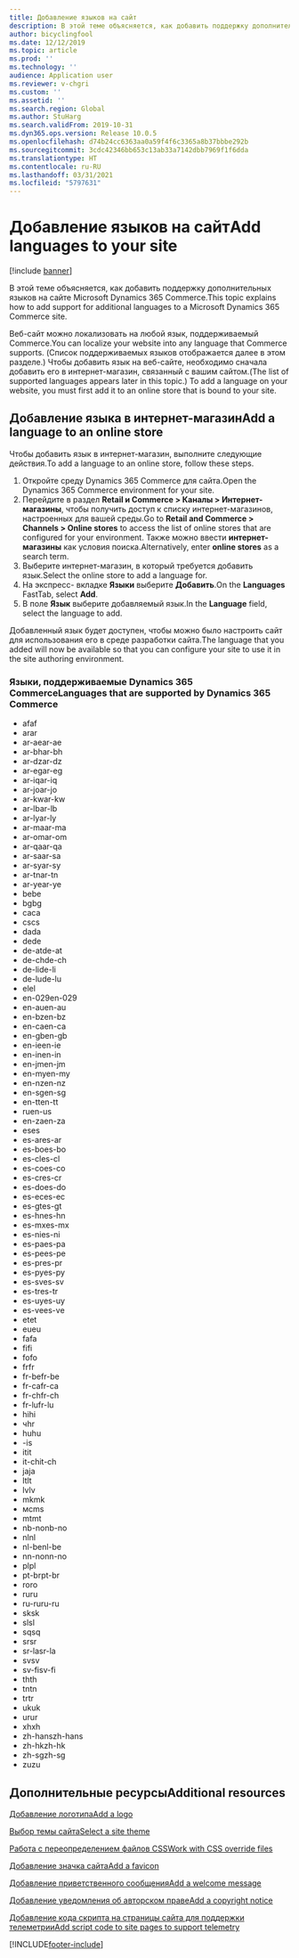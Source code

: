 ```yaml
---
title: Добавление языков на сайт
description: В этой теме объясняется, как добавить поддержку дополнительных языков на сайте Microsoft Dynamics 365 Commerce.
author: bicyclingfool
ms.date: 12/12/2019
ms.topic: article
ms.prod: ''
ms.technology: ''
audience: Application user
ms.reviewer: v-chgri
ms.custom: ''
ms.assetid: ''
ms.search.region: Global
ms.author: StuHarg
ms.search.validFrom: 2019-10-31
ms.dyn365.ops.version: Release 10.0.5
ms.openlocfilehash: d74b24cc6363aa0a59f4f6c3365a8b37bbbe292b
ms.sourcegitcommit: 3cdc42346bb653c13ab33a7142dbb7969f1f6dda
ms.translationtype: HT
ms.contentlocale: ru-RU
ms.lasthandoff: 03/31/2021
ms.locfileid: "5797631"
---
```

# <a name="add-languages-to-your-site"></a><span data-ttu-id="b9f76-103">Добавление языков на сайт</span><span class="sxs-lookup"><span data-stu-id="b9f76-103">Add languages to your site</span></span>

[!include [banner](includes/banner.md)]

<span data-ttu-id="b9f76-104">В этой теме объясняется, как добавить поддержку дополнительных языков на сайте Microsoft Dynamics 365 Commerce.</span><span class="sxs-lookup"><span data-stu-id="b9f76-104">This topic explains how to add support for additional languages to a Microsoft Dynamics 365 Commerce site.</span></span>

<span data-ttu-id="b9f76-105">Веб-сайт можно локализовать на любой язык, поддерживаемый Commerce.</span><span class="sxs-lookup"><span data-stu-id="b9f76-105">You can localize your website into any language that Commerce supports.</span></span> <span data-ttu-id="b9f76-106">(Список поддерживаемых языков отображается далее в этом разделе.) Чтобы добавить язык на веб-сайте, необходимо сначала добавить его в интернет-магазин, связанный с вашим сайтом.</span><span class="sxs-lookup"><span data-stu-id="b9f76-106">(The list of supported languages appears later in this topic.) To add a language on your website, you must first add it to an online store that is bound to your site.</span></span>

## <a name="add-a-language-to-an-online-store"></a><span data-ttu-id="b9f76-107">Добавление языка в интернет-магазин</span><span class="sxs-lookup"><span data-stu-id="b9f76-107">Add a language to an online store</span></span>

<span data-ttu-id="b9f76-108">Чтобы добавить язык в интернет-магазин, выполните следующие действия.</span><span class="sxs-lookup"><span data-stu-id="b9f76-108">To add a language to an online store, follow these steps.</span></span>

1. <span data-ttu-id="b9f76-109">Откройте среду Dynamics 365 Commerce для сайта.</span><span class="sxs-lookup"><span data-stu-id="b9f76-109">Open the Dynamics 365 Commerce environment for your site.</span></span>
1. <span data-ttu-id="b9f76-110">Перейдите в раздел **Retail и Commerce \> Каналы \> Интернет-магазины**, чтобы получить доступ к списку интернет-магазинов, настроенных для вашей среды.</span><span class="sxs-lookup"><span data-stu-id="b9f76-110">Go to **Retail and Commerce \> Channels \> Online stores** to access the list of online stores that are configured for your environment.</span></span> <span data-ttu-id="b9f76-111">Также можно ввести **интернет-магазины** как условия поиска.</span><span class="sxs-lookup"><span data-stu-id="b9f76-111">Alternatively, enter **online stores** as a search term.</span></span>
1. <span data-ttu-id="b9f76-112">Выберите интернет-магазин, в который требуется добавить язык.</span><span class="sxs-lookup"><span data-stu-id="b9f76-112">Select the online store to add a language for.</span></span>
1. <span data-ttu-id="b9f76-113">На экспресс- вкладке **Языки** выберите **Добавить**.</span><span class="sxs-lookup"><span data-stu-id="b9f76-113">On the **Languages** FastTab, select **Add**.</span></span>
1. <span data-ttu-id="b9f76-114">В поле **Язык** выберите добавляемый язык.</span><span class="sxs-lookup"><span data-stu-id="b9f76-114">In the **Language** field, select the language to add.</span></span>

<span data-ttu-id="b9f76-115">Добавленный язык будет доступен, чтобы можно было настроить сайт для использования его в среде разработки сайта.</span><span class="sxs-lookup"><span data-stu-id="b9f76-115">The language that you added will now be available so that you can configure your site to use it in the site authoring environment.</span></span>

### <a name="languages-that-are-supported-by-dynamics-365-commerce"></a><span data-ttu-id="b9f76-116">Языки, поддерживаемые Dynamics 365 Commerce</span><span class="sxs-lookup"><span data-stu-id="b9f76-116">Languages that are supported by Dynamics 365 Commerce</span></span>

- <span data-ttu-id="b9f76-117">af</span><span class="sxs-lookup"><span data-stu-id="b9f76-117">af</span></span>
- <span data-ttu-id="b9f76-118">ar</span><span class="sxs-lookup"><span data-stu-id="b9f76-118">ar</span></span>
- <span data-ttu-id="b9f76-119">ar-ae</span><span class="sxs-lookup"><span data-stu-id="b9f76-119">ar-ae</span></span>
- <span data-ttu-id="b9f76-120">ar-bh</span><span class="sxs-lookup"><span data-stu-id="b9f76-120">ar-bh</span></span>
- <span data-ttu-id="b9f76-121">ar-dz</span><span class="sxs-lookup"><span data-stu-id="b9f76-121">ar-dz</span></span>
- <span data-ttu-id="b9f76-122">ar-eg</span><span class="sxs-lookup"><span data-stu-id="b9f76-122">ar-eg</span></span>
- <span data-ttu-id="b9f76-123">ar-iq</span><span class="sxs-lookup"><span data-stu-id="b9f76-123">ar-iq</span></span>
- <span data-ttu-id="b9f76-124">ar-jo</span><span class="sxs-lookup"><span data-stu-id="b9f76-124">ar-jo</span></span>
- <span data-ttu-id="b9f76-125">ar-kw</span><span class="sxs-lookup"><span data-stu-id="b9f76-125">ar-kw</span></span>
- <span data-ttu-id="b9f76-126">ar-lb</span><span class="sxs-lookup"><span data-stu-id="b9f76-126">ar-lb</span></span>
- <span data-ttu-id="b9f76-127">ar-ly</span><span class="sxs-lookup"><span data-stu-id="b9f76-127">ar-ly</span></span>
- <span data-ttu-id="b9f76-128">ar-ma</span><span class="sxs-lookup"><span data-stu-id="b9f76-128">ar-ma</span></span>
- <span data-ttu-id="b9f76-129">ar-om</span><span class="sxs-lookup"><span data-stu-id="b9f76-129">ar-om</span></span>
- <span data-ttu-id="b9f76-130">ar-qa</span><span class="sxs-lookup"><span data-stu-id="b9f76-130">ar-qa</span></span>
- <span data-ttu-id="b9f76-131">ar-sa</span><span class="sxs-lookup"><span data-stu-id="b9f76-131">ar-sa</span></span>
- <span data-ttu-id="b9f76-132">ar-sy</span><span class="sxs-lookup"><span data-stu-id="b9f76-132">ar-sy</span></span>
- <span data-ttu-id="b9f76-133">ar-tn</span><span class="sxs-lookup"><span data-stu-id="b9f76-133">ar-tn</span></span>
- <span data-ttu-id="b9f76-134">ar-ye</span><span class="sxs-lookup"><span data-stu-id="b9f76-134">ar-ye</span></span>
- <span data-ttu-id="b9f76-135">be</span><span class="sxs-lookup"><span data-stu-id="b9f76-135">be</span></span>
- <span data-ttu-id="b9f76-136">bg</span><span class="sxs-lookup"><span data-stu-id="b9f76-136">bg</span></span>
- <span data-ttu-id="b9f76-137">ca</span><span class="sxs-lookup"><span data-stu-id="b9f76-137">ca</span></span>
- <span data-ttu-id="b9f76-138">cs</span><span class="sxs-lookup"><span data-stu-id="b9f76-138">cs</span></span>
- <span data-ttu-id="b9f76-139">da</span><span class="sxs-lookup"><span data-stu-id="b9f76-139">da</span></span>
- <span data-ttu-id="b9f76-140">de</span><span class="sxs-lookup"><span data-stu-id="b9f76-140">de</span></span>
- <span data-ttu-id="b9f76-141">de-at</span><span class="sxs-lookup"><span data-stu-id="b9f76-141">de-at</span></span>
- <span data-ttu-id="b9f76-142">de-ch</span><span class="sxs-lookup"><span data-stu-id="b9f76-142">de-ch</span></span>
- <span data-ttu-id="b9f76-143">de-li</span><span class="sxs-lookup"><span data-stu-id="b9f76-143">de-li</span></span>
- <span data-ttu-id="b9f76-144">de-lu</span><span class="sxs-lookup"><span data-stu-id="b9f76-144">de-lu</span></span>
- <span data-ttu-id="b9f76-145">el</span><span class="sxs-lookup"><span data-stu-id="b9f76-145">el</span></span>
- <span data-ttu-id="b9f76-146">en-029</span><span class="sxs-lookup"><span data-stu-id="b9f76-146">en-029</span></span>
- <span data-ttu-id="b9f76-147">en-au</span><span class="sxs-lookup"><span data-stu-id="b9f76-147">en-au</span></span>
- <span data-ttu-id="b9f76-148">en-bz</span><span class="sxs-lookup"><span data-stu-id="b9f76-148">en-bz</span></span>
- <span data-ttu-id="b9f76-149">en-ca</span><span class="sxs-lookup"><span data-stu-id="b9f76-149">en-ca</span></span>
- <span data-ttu-id="b9f76-150">en-gb</span><span class="sxs-lookup"><span data-stu-id="b9f76-150">en-gb</span></span>
- <span data-ttu-id="b9f76-151">en-ie</span><span class="sxs-lookup"><span data-stu-id="b9f76-151">en-ie</span></span>
- <span data-ttu-id="b9f76-152">en-in</span><span class="sxs-lookup"><span data-stu-id="b9f76-152">en-in</span></span>
- <span data-ttu-id="b9f76-153">en-jm</span><span class="sxs-lookup"><span data-stu-id="b9f76-153">en-jm</span></span>
- <span data-ttu-id="b9f76-154">en-my</span><span class="sxs-lookup"><span data-stu-id="b9f76-154">en-my</span></span>
- <span data-ttu-id="b9f76-155">en-nz</span><span class="sxs-lookup"><span data-stu-id="b9f76-155">en-nz</span></span>
- <span data-ttu-id="b9f76-156">en-sg</span><span class="sxs-lookup"><span data-stu-id="b9f76-156">en-sg</span></span>
- <span data-ttu-id="b9f76-157">en-tt</span><span class="sxs-lookup"><span data-stu-id="b9f76-157">en-tt</span></span>
- <span data-ttu-id="b9f76-158">ru</span><span class="sxs-lookup"><span data-stu-id="b9f76-158">en-us</span></span>
- <span data-ttu-id="b9f76-159">en-za</span><span class="sxs-lookup"><span data-stu-id="b9f76-159">en-za</span></span>
- <span data-ttu-id="b9f76-160">es</span><span class="sxs-lookup"><span data-stu-id="b9f76-160">es</span></span>
- <span data-ttu-id="b9f76-161">es-ar</span><span class="sxs-lookup"><span data-stu-id="b9f76-161">es-ar</span></span>
- <span data-ttu-id="b9f76-162">es-bo</span><span class="sxs-lookup"><span data-stu-id="b9f76-162">es-bo</span></span>
- <span data-ttu-id="b9f76-163">es-cl</span><span class="sxs-lookup"><span data-stu-id="b9f76-163">es-cl</span></span>
- <span data-ttu-id="b9f76-164">es-co</span><span class="sxs-lookup"><span data-stu-id="b9f76-164">es-co</span></span>
- <span data-ttu-id="b9f76-165">es-cr</span><span class="sxs-lookup"><span data-stu-id="b9f76-165">es-cr</span></span>
- <span data-ttu-id="b9f76-166">es-do</span><span class="sxs-lookup"><span data-stu-id="b9f76-166">es-do</span></span>
- <span data-ttu-id="b9f76-167">es-ec</span><span class="sxs-lookup"><span data-stu-id="b9f76-167">es-ec</span></span>
- <span data-ttu-id="b9f76-168">es-gt</span><span class="sxs-lookup"><span data-stu-id="b9f76-168">es-gt</span></span>
- <span data-ttu-id="b9f76-169">es-hn</span><span class="sxs-lookup"><span data-stu-id="b9f76-169">es-hn</span></span>
- <span data-ttu-id="b9f76-170">es-mx</span><span class="sxs-lookup"><span data-stu-id="b9f76-170">es-mx</span></span>
- <span data-ttu-id="b9f76-171">es-ni</span><span class="sxs-lookup"><span data-stu-id="b9f76-171">es-ni</span></span>
- <span data-ttu-id="b9f76-172">es-pa</span><span class="sxs-lookup"><span data-stu-id="b9f76-172">es-pa</span></span>
- <span data-ttu-id="b9f76-173">es-pe</span><span class="sxs-lookup"><span data-stu-id="b9f76-173">es-pe</span></span>
- <span data-ttu-id="b9f76-174">es-pr</span><span class="sxs-lookup"><span data-stu-id="b9f76-174">es-pr</span></span>
- <span data-ttu-id="b9f76-175">es-py</span><span class="sxs-lookup"><span data-stu-id="b9f76-175">es-py</span></span>
- <span data-ttu-id="b9f76-176">es-sv</span><span class="sxs-lookup"><span data-stu-id="b9f76-176">es-sv</span></span>
- <span data-ttu-id="b9f76-177">es-tr</span><span class="sxs-lookup"><span data-stu-id="b9f76-177">es-tr</span></span>
- <span data-ttu-id="b9f76-178">es-uy</span><span class="sxs-lookup"><span data-stu-id="b9f76-178">es-uy</span></span>
- <span data-ttu-id="b9f76-179">es-ve</span><span class="sxs-lookup"><span data-stu-id="b9f76-179">es-ve</span></span>
- <span data-ttu-id="b9f76-180">et</span><span class="sxs-lookup"><span data-stu-id="b9f76-180">et</span></span>
- <span data-ttu-id="b9f76-181">eu</span><span class="sxs-lookup"><span data-stu-id="b9f76-181">eu</span></span>
- <span data-ttu-id="b9f76-182">fa</span><span class="sxs-lookup"><span data-stu-id="b9f76-182">fa</span></span>
- <span data-ttu-id="b9f76-183">fi</span><span class="sxs-lookup"><span data-stu-id="b9f76-183">fi</span></span>
- <span data-ttu-id="b9f76-184">fo</span><span class="sxs-lookup"><span data-stu-id="b9f76-184">fo</span></span>
- <span data-ttu-id="b9f76-185">fr</span><span class="sxs-lookup"><span data-stu-id="b9f76-185">fr</span></span>
- <span data-ttu-id="b9f76-186">fr-be</span><span class="sxs-lookup"><span data-stu-id="b9f76-186">fr-be</span></span>
- <span data-ttu-id="b9f76-187">fr-ca</span><span class="sxs-lookup"><span data-stu-id="b9f76-187">fr-ca</span></span>
- <span data-ttu-id="b9f76-188">fr-ch</span><span class="sxs-lookup"><span data-stu-id="b9f76-188">fr-ch</span></span>
- <span data-ttu-id="b9f76-189">fr-lu</span><span class="sxs-lookup"><span data-stu-id="b9f76-189">fr-lu</span></span>
- <span data-ttu-id="b9f76-190">hi</span><span class="sxs-lookup"><span data-stu-id="b9f76-190">hi</span></span>
- <span data-ttu-id="b9f76-191">ч</span><span class="sxs-lookup"><span data-stu-id="b9f76-191">hr</span></span>
- <span data-ttu-id="b9f76-192">hu</span><span class="sxs-lookup"><span data-stu-id="b9f76-192">hu</span></span>
- <span data-ttu-id="b9f76-193">-</span><span class="sxs-lookup"><span data-stu-id="b9f76-193">is</span></span>
- <span data-ttu-id="b9f76-194">it</span><span class="sxs-lookup"><span data-stu-id="b9f76-194">it</span></span>
- <span data-ttu-id="b9f76-195">it-ch</span><span class="sxs-lookup"><span data-stu-id="b9f76-195">it-ch</span></span>
- <span data-ttu-id="b9f76-196">ja</span><span class="sxs-lookup"><span data-stu-id="b9f76-196">ja</span></span>
- <span data-ttu-id="b9f76-197">lt</span><span class="sxs-lookup"><span data-stu-id="b9f76-197">lt</span></span>
- <span data-ttu-id="b9f76-198">lv</span><span class="sxs-lookup"><span data-stu-id="b9f76-198">lv</span></span>
- <span data-ttu-id="b9f76-199">mk</span><span class="sxs-lookup"><span data-stu-id="b9f76-199">mk</span></span>
- <span data-ttu-id="b9f76-200">мс</span><span class="sxs-lookup"><span data-stu-id="b9f76-200">ms</span></span>
- <span data-ttu-id="b9f76-201">mt</span><span class="sxs-lookup"><span data-stu-id="b9f76-201">mt</span></span>
- <span data-ttu-id="b9f76-202">nb-no</span><span class="sxs-lookup"><span data-stu-id="b9f76-202">nb-no</span></span>
- <span data-ttu-id="b9f76-203">nl</span><span class="sxs-lookup"><span data-stu-id="b9f76-203">nl</span></span>
- <span data-ttu-id="b9f76-204">nl-be</span><span class="sxs-lookup"><span data-stu-id="b9f76-204">nl-be</span></span>
- <span data-ttu-id="b9f76-205">nn-no</span><span class="sxs-lookup"><span data-stu-id="b9f76-205">nn-no</span></span>
- <span data-ttu-id="b9f76-206">pl</span><span class="sxs-lookup"><span data-stu-id="b9f76-206">pl</span></span>
- <span data-ttu-id="b9f76-207">pt-br</span><span class="sxs-lookup"><span data-stu-id="b9f76-207">pt-br</span></span>
- <span data-ttu-id="b9f76-208">ro</span><span class="sxs-lookup"><span data-stu-id="b9f76-208">ro</span></span>
- <span data-ttu-id="b9f76-209">ru</span><span class="sxs-lookup"><span data-stu-id="b9f76-209">ru</span></span>
- <span data-ttu-id="b9f76-210">ru-ru</span><span class="sxs-lookup"><span data-stu-id="b9f76-210">ru-ru</span></span>
- <span data-ttu-id="b9f76-211">sk</span><span class="sxs-lookup"><span data-stu-id="b9f76-211">sk</span></span>
- <span data-ttu-id="b9f76-212">sl</span><span class="sxs-lookup"><span data-stu-id="b9f76-212">sl</span></span>
- <span data-ttu-id="b9f76-213">sq</span><span class="sxs-lookup"><span data-stu-id="b9f76-213">sq</span></span>
- <span data-ttu-id="b9f76-214">sr</span><span class="sxs-lookup"><span data-stu-id="b9f76-214">sr</span></span>
- <span data-ttu-id="b9f76-215">sr-la</span><span class="sxs-lookup"><span data-stu-id="b9f76-215">sr-la</span></span>
- <span data-ttu-id="b9f76-216">sv</span><span class="sxs-lookup"><span data-stu-id="b9f76-216">sv</span></span>
- <span data-ttu-id="b9f76-217">sv-fi</span><span class="sxs-lookup"><span data-stu-id="b9f76-217">sv-fi</span></span>
- <span data-ttu-id="b9f76-218">th</span><span class="sxs-lookup"><span data-stu-id="b9f76-218">th</span></span>
- <span data-ttu-id="b9f76-219">tn</span><span class="sxs-lookup"><span data-stu-id="b9f76-219">tn</span></span>
- <span data-ttu-id="b9f76-220">tr</span><span class="sxs-lookup"><span data-stu-id="b9f76-220">tr</span></span>
- <span data-ttu-id="b9f76-221">uk</span><span class="sxs-lookup"><span data-stu-id="b9f76-221">uk</span></span>
- <span data-ttu-id="b9f76-222">ur</span><span class="sxs-lookup"><span data-stu-id="b9f76-222">ur</span></span>
- <span data-ttu-id="b9f76-223">xh</span><span class="sxs-lookup"><span data-stu-id="b9f76-223">xh</span></span>
- <span data-ttu-id="b9f76-224">zh-hans</span><span class="sxs-lookup"><span data-stu-id="b9f76-224">zh-hans</span></span>
- <span data-ttu-id="b9f76-225">zh-hk</span><span class="sxs-lookup"><span data-stu-id="b9f76-225">zh-hk</span></span>
- <span data-ttu-id="b9f76-226">zh-sg</span><span class="sxs-lookup"><span data-stu-id="b9f76-226">zh-sg</span></span>
- <span data-ttu-id="b9f76-227">zu</span><span class="sxs-lookup"><span data-stu-id="b9f76-227">zu</span></span>

## <a name="additional-resources"></a><span data-ttu-id="b9f76-228">Дополнительные ресурсы</span><span class="sxs-lookup"><span data-stu-id="b9f76-228">Additional resources</span></span>

[<span data-ttu-id="b9f76-229">Добавление логотипа</span><span class="sxs-lookup"><span data-stu-id="b9f76-229">Add a logo</span></span>](add-logo.md)

[<span data-ttu-id="b9f76-230">Выбор темы сайта</span><span class="sxs-lookup"><span data-stu-id="b9f76-230">Select a site theme</span></span>](select-site-theme.md)

[<span data-ttu-id="b9f76-231">Работа с переопределением файлов CSS</span><span class="sxs-lookup"><span data-stu-id="b9f76-231">Work with CSS override files</span></span>](css-override-files.md)

[<span data-ttu-id="b9f76-232">Добавление значка сайта</span><span class="sxs-lookup"><span data-stu-id="b9f76-232">Add a favicon</span></span>](add-favicon.md)

[<span data-ttu-id="b9f76-233">Добавление приветственного сообщения</span><span class="sxs-lookup"><span data-stu-id="b9f76-233">Add a welcome message</span></span>](add-welcome-message.md)

[<span data-ttu-id="b9f76-234">Добавление уведомления об авторском праве</span><span class="sxs-lookup"><span data-stu-id="b9f76-234">Add a copyright notice</span></span>](add-copyright-notice.md)

[<span data-ttu-id="b9f76-235">Добавление кода скрипта на страницы сайта для поддержки телеметрии</span><span class="sxs-lookup"><span data-stu-id="b9f76-235">Add script code to site pages to support telemetry</span></span>](add-telemetry.md)


[!INCLUDE[footer-include](../includes/footer-banner.md)]
